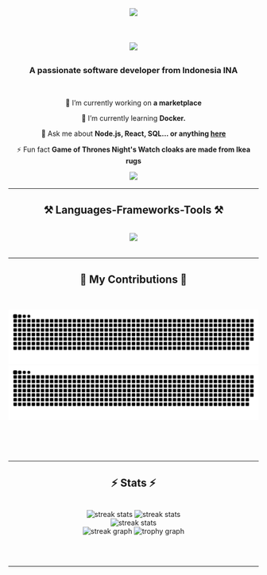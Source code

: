 <div align="center">
  <img height="150" src="https://media.giphy.com/media/v1.Y2lkPTc5MGI3NjExdWkyemFucnhmb2l1NTdudHRmeXFoMWprNnZsNXp4NGNrMDVjc3FyZiZlcD12MV9naWZzX3NlYXJjaCZjdD1n/u2Wgd4OwsA0Ny69v20/giphy.gif"  />
</div>


<h1 align="center">
    <img src="https://readme-typing-svg.herokuapp.com/?font=Righteous&size=35&center=true&vCenter=true&width=500&height=70&duration=4000&lines=Hi+There!+👋;+I'm+Habib+Muhammad+Rizki!;" />
</h1>

<h3 align="center">A passionate software developer from Indonesia INA</h3>

<br/>

<div align="center">
 
 🔭 I’m currently working on **a marketplace**
 
 🌱 I’m currently learning **Docker.**

💬 Ask me about **Node.js, React, SQL... or anything [here](https://github.com/habibmrizki)**

⚡ Fun fact **Game of Thrones Night's Watch cloaks are made from Ikea rugs**

 </div>
 
<div align="center"> 
  <a href="https://www.linkedin.com/in/habib-rizki/" target="_blank">
    <img src="https://img.shields.io/badge/LinkedIn-0077B5?style=for-the-badge&logo=linkedin&logoColor=white" target="_blank" />
  </a>
</div>

 <hr/>
 
<h2 align="center">⚒️ Languages-Frameworks-Tools ⚒️</h2>
<br/>
<div align="center">
    <img src="https://skillicons.dev/icons?i=react,bootstrap,html,css,vscode,github,figma,tailwind,git,javascript,nodejs,go" />
</div>

<br/>
<hr/>

<div align="center">
  <h2>🐍 My Contributions 🐍</h2>
  <br>
   
![github contribution grid snake animation](https://raw.githubusercontent.com/fulsep/fulsep/output/github-snake-dark.svg#gh-dark-mode-only)![github contribution grid snake animation](https://raw.githubusercontent.com/fulsep/fulsep/output/github-snake.svg#gh-light-mode-only)

  <br/><br/><br/>
</div>


<hr/>

<h2 align="center">⚡ Stats ⚡</h2>
<br>
<div align=center>
     <img width=390 src="https://github-readme-stats.vercel.app/api?username=habibmrizki&theme=react&show_icons=true&hide_border=true&count_private=true" alt="streak stats"/>
         <img width=390 src="https://github-readme-streak-stats.herokuapp.com/?user=habibmrizki&theme=react&hide_border=true" alt="streak stats"/>
  <br/>
     <img width=390 src="https://github-readme-stats.vercel.app/api/top-langs/?username=habibmrizki&theme=react&show_icons=true&hide_border=true&layout=compact" alt="streak stats"/>

</div>

<div align="center">
  <img src="https://streak-stats.demolab.com?user=maurodesouza&locale=en&mode=daily&theme=dracula&hide_border=false&border_radius=5&order=3" height="150" alt="streak graph"  />
  <img src="https://github-profile-trophy.vercel.app?username=maurodesouza&theme=dracula&column=-1&row=1&margin-w=8&margin-h=8&no-bg=false&no-frame=false&order=4" height="150" alt="trophy graph"  />
</div>

<br/><br/>

<hr/>

<br/>
